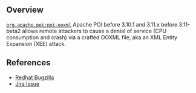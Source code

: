 ## Overview
[`org.apache.poi:poi-ooxml`](http://search.maven.org/#search%7Cga%7C1%7Ca%3A%22poi-ooxml%22)
Apache POI before 3.10.1 and 3.11.x before 3.11-beta2 allows remote attackers to cause a denial of service (CPU consumption and crash) via a crafted OOXML file, aka an XML Entity Expansion (XEE) attack.

## References

- [Redhat Bugzilla](https://bugzilla.redhat.com/CVE-2014-3574)
- [Jira Issue](https://issues.apache.org/bugzilla/show_bug.cgi?id=54764)
